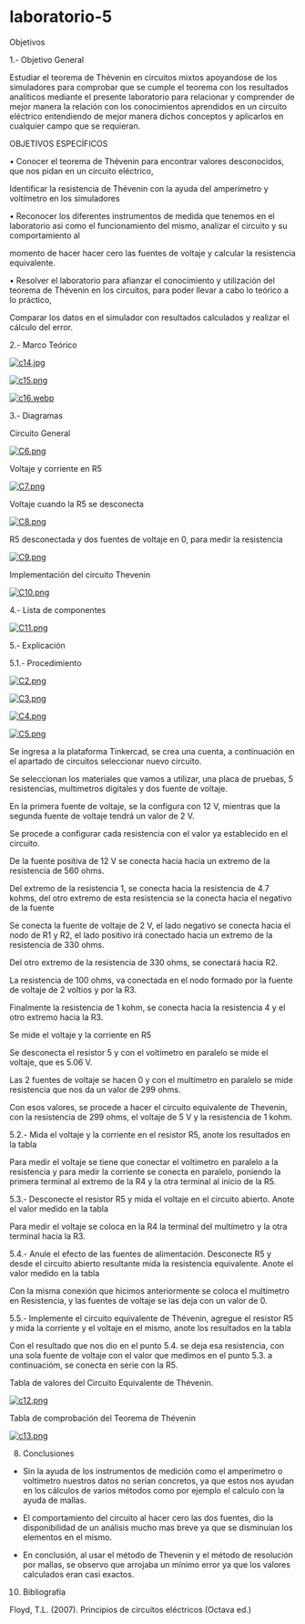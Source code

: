 # laboratorio-5

Objetivos

1.- Objetivo General

Estudiar el teorema de Thévenin en circuitos mixtos apoyandose de los simuladores para comprobar que se cumple el teorema con los resultados analíticos mediante el presente laboratorio para relacionar y comprender de mejor manera la relación con los conocimientos aprendidos en un circuito eléctrico entendiendo de mejor manera dichos conceptos y aplicarlos en cualquier campo que se requieran.

OBJETIVOS ESPECÍFICOS

• Conocer el teorema de Thévenin para encontrar valores desconocidos, que nos pidan en un circuito eléctrico, 

Identificar la resistencia de Thévenin con la ayuda del amperímetro y voltímetro en los simuladores

• Reconocer los diferentes instrumentos de medida que tenemos en el laboratorio asi como el funcionamiento del mismo, analizar el circuito y su comportamiento al

momento de hacer hacer cero las fuentes de voltaje y calcular la resistencia equivalente.

• Resolver el laboratorio para afianzar el conocimiento y utilización del teorema de Thévenin en los circuitos, para poder llevar a cabo lo teórico a lo práctico,

Comparar los datos en el simulador con resultados calculados y realizar el cálculo del error.

2.- Marco Teórico

[![c14.jpg](https://i.postimg.cc/YCNjbMty/c14.jpg)](https://postimg.cc/3kRKwM4g)

[![c15.png](https://i.postimg.cc/zfJvQ6BD/c15.png)](https://postimg.cc/VJVzr7n2)

[![c16.webp](https://i.postimg.cc/W3z3NZgQ/c16.webp)](https://postimg.cc/Q9LsSH6b)

 3.- Diagramas

Circuito General

[![C6.png](https://i.postimg.cc/P5vkK4h3/C6.png)](https://postimg.cc/Mnw4p1nV)

Voltaje y corriente en R5

[![C7.png](https://i.postimg.cc/vmRwKVZQ/C7.png)](https://postimg.cc/rD9H0z4b)

Voltaje cuando la R5 se desconecta


[![C8.png](https://i.postimg.cc/769vbtM6/C8.png)](https://postimg.cc/WFdYHnyL)

R5 desconectada y dos fuentes de voltaje en 0, para medir la resistencia

[![C9.png](https://i.postimg.cc/JhbCCzsj/C9.png)](https://postimg.cc/p9X6DxYd)

Implementación del circuito Thevenin

[![C10.png](https://i.postimg.cc/d1wPscCp/C10.png)](https://postimg.cc/VSGHgTDW)

4.- Lista de componentes

[![C11.png](https://i.postimg.cc/GtmWDPqj/C11.png)](https://postimg.cc/mzKpf9xc)

5.- Explicación

5.1.- Procedimiento

[![C2.png](https://i.postimg.cc/28KD4JpL/C2.png)](https://postimg.cc/4mVqGWxX)

[![C3.png](https://i.postimg.cc/gkn9kDwz/C3.png)](https://postimg.cc/nCbS3qYg)

[![C4.png](https://i.postimg.cc/59PdVG2K/C4.png)](https://postimg.cc/DmbYQxs1)

[![C5.png](https://i.postimg.cc/SR1wfXPb/C5.png)](https://postimg.cc/V0MGYN1K)

Se ingresa a la plataforma Tinkercad, se crea una cuenta, a continuación en el apartado de circuitos seleccionar nuevo circuito.

Se seleccionan los materiales que vamos a utilizar, una placa de pruebas, 5 resistencias, multimetros digitales y dos fuente de voltaje.

En la primera fuente de voltaje, se la configura con 12 V, mientras que la segunda fuente de voltaje tendrá un valor de 2 V.

Se procede a configurar cada resistencia con el valor ya establecido en el circuito.

De la fuente positiva de 12 V se conecta hacia hacia un extremo de la resistencia de 560 ohms.

Del extremo de la resistencia 1, se conecta hacia la resistencia de 4.7 kohms, del otro extremo de esta resistencia se la conecta hacia el negativo de la fuente

Se conecta la fuente de voltaje de 2 V, el lado negativo se conecta hacia el nodo de R1 y R2, el lado positivo irá conectado hacia un extremo de la resistencia de 330 ohms.

Del otro extremo de la resistencia de 330 ohms, se conectará hacia R2.

La resistencia de 100 ohms, va conectada en el nodo formado por la fuente de voltaje de 2 voltios y por la R3.

Finalmente la resistencia de 1 kohm, se conecta hacia la resistencia 4 y el otro extremo hacia la R3.

Se mide el voltaje y la corriente en R5

Se desconecta el resistor 5 y con el voltímetro en paralelo se mide el voltaje, que es 5.06 V.

Las 2 fuentes de voltaje se hacen 0 y con el multímetro en paralelo se mide resistencia que nos da un valor de 299 ohms.

Con esos valores, se procede a hacer el circuito equivalente de Thevenin, con la resistencia de 299 ohms, el voltaje de 5 V y la resistencia de 1 kohm.

5.2.- Mida el voltaje y la corriente en el resistor R5, anote los resultados en la tabla

Para medir el voltaje se tiene que conectar el voltímetro en paralelo a la resistencia y para medir la corriente se conecta en paralelo, poniendo la primera terminal al extremo de la R4 y la otra terminal al inicio de la R5.

5.3.- Desconecte el resistor R5 y mida el voltaje en el circuito abierto. Anote el valor medido en la tabla

Para medir el voltaje se coloca en la R4 la terminal del multímetro y la otra terminal hacia la R3.

5.4.- Anule el efecto de las fuentes de alimentación. Desconecte R5 y desde el circuito abierto resultante mida la resistencia equivalente. Anote el valor medido en la tabla

Con la misma conexión que hicimos anteriormente se coloca el multímetro en Resistencia, y las fuentes de voltaje se las deja con un valor de 0.

5.5.- Implemente el circuito equivalente de Thévenin, agregue el resistor R5 y mida la corriente y el voltaje en el mismo, anote los resultados en la tabla

Con el resultado que nos dio en el punto 5.4. se deja esa resistencia, con una sola fuente de voltaje con el valor que medimos en el punto 5.3. a continuacióm, se conecta en serie con la R5.

Tabla de valores del Circuito Equivalente de Thévenin.

[![c12.png](https://i.postimg.cc/hjQBZ19P/c12.png)](https://postimg.cc/R6myNfsj)

Tabla de comprobación del Teorema de Thévenin

[![c13.png](https://i.postimg.cc/RhrzkJR1/c13.png)](https://postimg.cc/CB4tD19d)

  8. Conclusiones

 * Sin la ayuda de los instrumentos de medición como el amperímetro o voltímetro nuestros datos no serian concretos, ya que estos nos ayudan en los cálculos de varios métodos como por ejemplo el calculo con la ayuda de mallas.
  
 * El comportamiento del circuito al hacer cero las dos fuentes, dio la disponibilidad de un análisis mucho mas breve ya que se disminuían los elementos en el mismo.

 * En conclusión, al usar el método de Thevenin y el método de resolución por mallas, se observo que arrojaba un mínimo error ya que los valores calculados eran casi exactos.


  10. Bibliografía

Floyd, T.L. (2007). Principios de circuitos eléctricos (Octava ed.)






